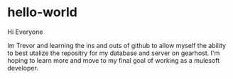 # hello-world
Hi Everyone

Im Trevor and learning the ins and outs of github to allow myself the ability to best utalize the repositry for my database and server on gearhost. I'm hoping to learn more and move to my final goal of working as a mulesoft developer.
